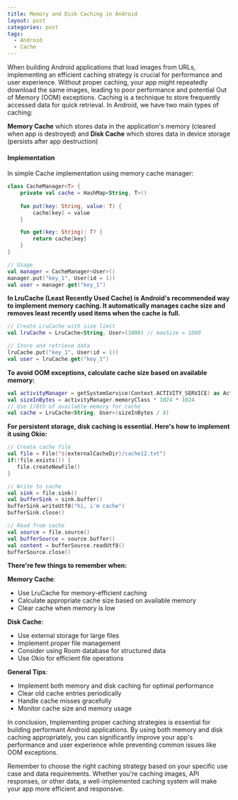 ```yaml
---
title: Memory and Disk Caching in Android
layout: post
categories: post
tags:
  - Android
  - Cache
---
```


When building Android applications that load images from URLs, implementing an efficient caching strategy is crucial for performance and user experience. Without proper caching, your app might repeatedly download the same images, leading to poor performance and potential Out of Memory (OOM) exceptions. Caching is a technique to store frequently accessed data for quick retrieval. In Android, we have two main types of caching:

**Memory Cache** which stores data in the application's memory (cleared when app is destroyed) and **Disk Cache** which stores data in device storage (persists after app destruction)

#### **Implementation**
In simple Cache implementation using memory cache manager:

```kotlin
class CacheManager<T> {
    private val cache = HashMap<String, T>()
    
    fun put(key: String, value: T) {
        cache[key] = value
    }

    fun get(key: String): T? {
        return cache[key]
    }
}

// Usage
val manager = CacheManager<User>()
manager.put("key_1", User(id = 1))
val user = manager.get("key_1")
```

**In LruCache (Least Recently Used Cache) is Android's recommended way to implement memory caching. It automatically manages cache size and removes least recently used items when the cache is full.**

```kotlin
// Create LruCache with size limit
val lruCache = LruCache<String, User>(1000) // maxSize = 1000

// Store and retrieve data
lruCache.put("key_1", User(id = 1))
val user = lruCache.get("key_1")
```

**To avoid OOM exceptions, calculate cache size based on available memory:**

```kotlin
val activityManager = getSystemService(Context.ACTIVITY_SERVICE) as ActivityManager
val sizeInBytes = activityManager.memoryClass * 1024 * 1024
// Use 1/8th of available memory for cache
val cache = LruCache<String, User>(sizeInBytes / 8)
```

**For persistent storage, disk caching is essential. Here's how to implement it using Okio:**

```kotlin
// Create cache file
val file = File("${externalCacheDir}/cache12.txt")
if(!file.exists()) {
   file.createNewFile()
}

// Write to cache
val sink = file.sink()
val bufferSink = sink.buffer()
bufferSink.writeUtf8("hi, i'm cache")
bufferSink.close()

// Read from cache
val source = file.source()
val bufferSource = source.buffer()
val content = bufferSource.readUtf8()
bufferSource.close()
```

**There're few things to remember when:**

**Memory Cache**:
- Use LruCache for memory-efficient caching
- Calculate appropriate cache size based on available memory
- Clear cache when memory is low

**Disk Cache**:
- Use external storage for large files
- Implement proper file management
- Consider using Room database for structured data
- Use Okio for efficient file operations

**General Tips**:
- Implement both memory and disk caching for optimal performance
- Clear old cache entries periodically
- Handle cache misses gracefully
- Monitor cache size and memory usage

In conclusion, Implementing proper caching strategies is essential for building performant Android applications. By using both memory and disk caching appropriately, you can significantly improve your app's performance and user experience while preventing common issues like OOM exceptions.

Remember to choose the right caching strategy based on your specific use case and data requirements. Whether you're caching images, API responses, or other data, a well-implemented caching system will make your app more efficient and responsive. 